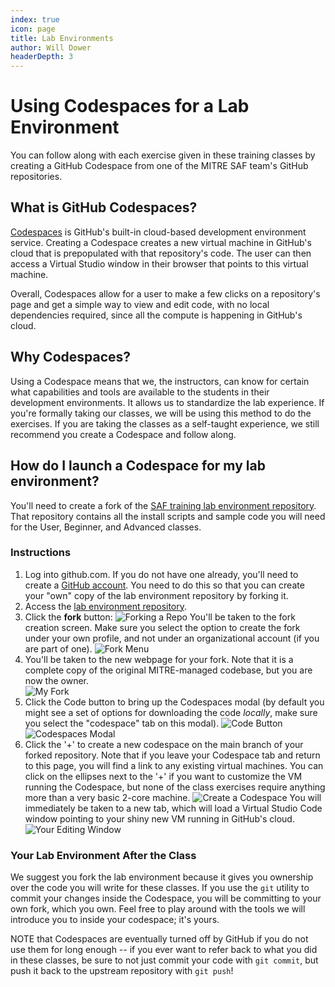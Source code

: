 ```yaml
---
index: true
icon: page
title: Lab Environments
author: Will Dower
headerDepth: 3
---
```


# Using Codespaces for a Lab Environment

You can follow along with each exercise given in these training classes by creating a GitHub Codespace from one of the MITRE SAF team's GitHub repositories.

## What is GitHub Codespaces?

[Codespaces](https://github.com/features/codespaces) is GitHub's built-in cloud-based development environment service. Creating a Codespace creates a new virtual machine in GitHub's cloud that is prepopulated with that repository's code. The user can then access a Virtual Studio window in their browser that points to this virtual machine.

Overall, Codespaces allow for a user to make a few clicks on a repository's page and get a simple way to view and edit code, with no local dependencies required, since all the compute is happening in GitHub's cloud.

## Why Codespaces?

Using a Codespace means that we, the instructors, can know for certain what capabilities and tools are available to the students in their development environments. It allows us to standardize the lab experience. If you're formally taking our classes, we will be using this method to do the exercises. If you are taking the classes as a self-taught experience, we still recommend you create a Codespace and follow along.

## How do I launch a Codespace for my lab environment?

You'll need to create a fork of the [SAF training lab environment repository](https://github.com/mitre/saf-training-lab-environment). That repository contains all the install scripts and sample code you will need for the User, Beginner, and Advanced classes.

### Instructions

1. Log into github.com. If you do not have one already, you'll need to create a [GitHub account](https://github.com/signup). You need to do this so that you can create your "own" copy of the lab environment repository by forking it.
2. Access the [lab environment repository](https://github.com/mitre/saf-training-lab-environment).
3. Click the **fork** button:
![Forking a Repo](../../assets/img/fork.png)
You'll be taken to the fork creation screen. Make sure you select the option to create the fork under your own profile, and not under an organizational account (if you are part of one).
![Fork Menu](../../assets/img/creating_the_fork.png)
4. You'll be taken to the new webpage for your fork. Note that it is a complete copy of the original MITRE-managed codebase, but you are now the owner.\
![My Fork](../../assets/img/my_fork.png)
5. Click the Code button to bring up the Codespaces modal (by default you might see a set of options for downloading the code _locally_, make sure you select the "codespace" tab on this modal).
![Code Button](../../assets/img/codespaces_button.png)
![Codespaces Modal](../../assets/img/codespaces_modal.png)
6. Click the '+' to create a new codespace on the main branch of your forked repository. Note that if you leave your Codespace tab and return to this page, you will find a link to any existing virtual machines.
You can click on the ellipses next to the '+' if you want to customize the VM running the Codespace, but none of the class exercises require anything more than a very basic 2-core machine.
![Create a Codespace](../../assets/img/create_codespace.png)
You will immediately be taken to a new tab, which will load a Virtual Studio Code window pointing to your shiny new VM running in GitHub's cloud.
![Your Editing Window](../../assets/img/vs_code.png)

### Your Lab Environment After the Class

We suggest you fork the lab environment because it gives you ownership over the code you will write for these classes. If you use the `git` utility to commit your changes inside the Codespace, you will be committing to your own fork, which you own. Feel free to play around with the tools we will introduce you to inside your codespace; it's yours.

NOTE that Codespaces are eventually turned off by GitHub if you do not use them for long enough -- if you ever want to refer back to what you did in these classes, be sure to not just commit your code with `git commit`, but push it back to the upstream repository with `git push`!


